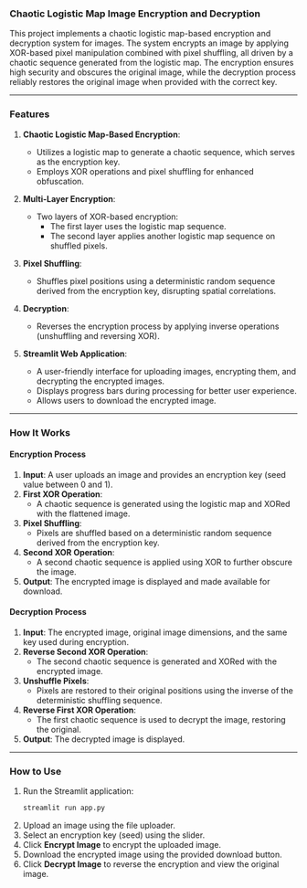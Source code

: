 ### Chaotic Logistic Map Image Encryption and Decryption

This project implements a chaotic logistic map-based encryption and decryption system for images. The system encrypts an image by applying XOR-based pixel manipulation combined with pixel shuffling, all driven by a chaotic sequence generated from the logistic map. The encryption ensures high security and obscures the original image, while the decryption process reliably restores the original image when provided with the correct key.

---

### **Features**
1. **Chaotic Logistic Map-Based Encryption**:
   - Utilizes a logistic map to generate a chaotic sequence, which serves as the encryption key.
   - Employs XOR operations and pixel shuffling for enhanced obfuscation.

2. **Multi-Layer Encryption**:
   - Two layers of XOR-based encryption:
     - The first layer uses the logistic map sequence.
     - The second layer applies another logistic map sequence on shuffled pixels.

3. **Pixel Shuffling**:
   - Shuffles pixel positions using a deterministic random sequence derived from the encryption key, disrupting spatial correlations.

4. **Decryption**:
   - Reverses the encryption process by applying inverse operations (unshuffling and reversing XOR).

5. **Streamlit Web Application**:
   - A user-friendly interface for uploading images, encrypting them, and decrypting the encrypted images.
   - Displays progress bars during processing for better user experience.
   - Allows users to download the encrypted image.

---

### **How It Works**
#### **Encryption Process**
1. **Input**: A user uploads an image and provides an encryption key (seed value between 0 and 1).
2. **First XOR Operation**:
   - A chaotic sequence is generated using the logistic map and XORed with the flattened image.
3. **Pixel Shuffling**:
   - Pixels are shuffled based on a deterministic random sequence derived from the encryption key.
4. **Second XOR Operation**:
   - A second chaotic sequence is applied using XOR to further obscure the image.
5. **Output**: The encrypted image is displayed and made available for download.

#### **Decryption Process**
1. **Input**: The encrypted image, original image dimensions, and the same key used during encryption.
2. **Reverse Second XOR Operation**:
   - The second chaotic sequence is generated and XORed with the encrypted image.
3. **Unshuffle Pixels**:
   - Pixels are restored to their original positions using the inverse of the deterministic shuffling sequence.
4. **Reverse First XOR Operation**:
   - The first chaotic sequence is used to decrypt the image, restoring the original.
5. **Output**: The decrypted image is displayed.

---

### **How to Use**
1. Run the Streamlit application:
   ```bash
   streamlit run app.py
   ```
2. Upload an image using the file uploader.
3. Select an encryption key (seed) using the slider.
4. Click **Encrypt Image** to encrypt the uploaded image.
5. Download the encrypted image using the provided download button.
6. Click **Decrypt Image** to reverse the encryption and view the original image.
